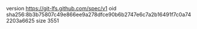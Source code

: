 version https://git-lfs.github.com/spec/v1
oid sha256:8b3b75807c49e866ee9a278dfce90b6b2747e6c7a2b16491f7c0a742203a6625
size 3551

